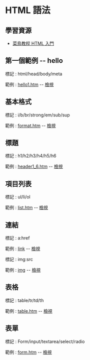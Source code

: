 # HTML 語法

## 學習資源

* [菜鳥教程 HTML 入門](http://www.runoob.com/html/html-tutorial.html)


## 第一個範例 -- hello

標記 : html/head/body/meta

範例 : [hello1.htm](hello1.htm) -- [檢視](https://rawgit.com/cccnqu/wd106b/master/example/01-html/hello1.htm)

## 基本格式

標記 :  i/b/br/strong/em/sub/sup

範例 : [format.htm](format.htm) -- [檢視](https://rawgit.com/cccnqu/wd106b/master/example/01-html/format.htm)

## 標題

標記 :  h1/h2/h3/h4/h5/h6

範例 : [header1_6.htm](header1_6.htm) -- [檢視](https://rawgit.com/cccnqu/wd106b/master/example/01-html/header1_6.htm)

## 項目列表

標記 :  ul/li/ol

範例 : [list.htm](list.htm) -- [檢視](https://rawgit.com/cccnqu/wd106b/master/example/01-html/list.htm)

## 連結

標記 :  a:href

範例 : [link](link.htm) -- [檢視](https://rawgit.com/cccnqu/wd106b/master/example/01-html/link.htm)

標記 :  img:src

範例 : [img](img.htm) -- [檢視](https://rawgit.com/cccnqu/wd106b/master/example/01-html/img.htm)

## 表格

標記 :  table/tr/td/th

範例 : [table.htm](table.htm) -- [檢視](https://rawgit.com/cccnqu/wd106b/master/example/01-html/table.htm)

## 表單

標記 : Form/input/textarea/select/radio

範例 : [form.htm](form.htm) -- [檢視](https://rawgit.com/cccnqu/wd106b/master/example/01-html/form.htm)


